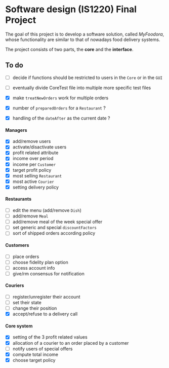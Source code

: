 # Software design (IS1220) Final Project
The goal of this project is to develop a software solution, called *MyFoodora*,
whose functionality are similar to that of nowadays food delivery systems.

The project consists of two parts, the **core** and the **interface**.

## To do
- [ ] decide if functions should be restricted to users in the `Core` or in the `GUI`
- [ ] eventually divide CoreTest file into multiple more specific test files
- [x] make `treatNewOrders` work for multiple orders
- [x] number of `preparedOrders` for a `Restaurant` ? 
- [x] handling of the `dateAfter` as the current date ?


#### Managers
- [x] add/remove users
- [x] activate/disactivate users
- [x] profit related attribute
- [x] income over period
- [x] income per `Customer`
- [x] target profit policy
- [x] most selling `Restaurant`
- [x] most active `Courier`
- [x] setting delivery policy

#### Restaurants
- [ ] edit the menu (add/remove `Dish`)
- [ ] add/remove `Meal`
- [ ] add/remove meal of the week special offer
- [ ] set generic and special `discountFactors`
- [ ] sort of shipped orders according policy

#### Customers
- [ ] place orders
- [ ] choose fidelity plan option
- [ ] access account info
- [ ] give/rm consensus for notification

#### Couriers
- [ ] register/unregister their account
- [ ] set their state
- [ ] change their position
- [x] accept/refuse to a delivery call

#### Core system
- [x] setting of the 3 profit related values
- [x] allocation of a courier to an order placed by a customer
- [ ] notify users of special offers
- [x] compute total income
- [x] choose target policy
